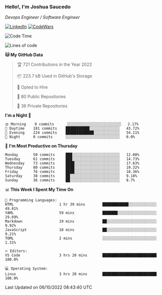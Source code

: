 ### Hello!, I'm Joshua Saucedo
*Devops Engineer / Software Engineer*  

[![LinkedIn](https://img.shields.io/badge/LinkedIn-0073b1?logo=linkedin&style=flat-square&logoColor=white)](https://www.linkedin.com/in/joshua-nathanael-saucedo-uriarte-bb0336169/)
[![CodeWars](https://www.codewars.com/users/joshuansu0897/badges/micro)](https://www.codewars.com/users/joshuansu0897)

<!--START_SECTION:waka-->
![Code Time](http://img.shields.io/badge/Code%20Time-251%20hrs%205%20mins-blue)

![Lines of code](https://img.shields.io/badge/From%20Hello%20World%20I%27ve%20Written-2%20Million%20lines%20of%20code-blue)

**🐱 My GitHub Data** 

> 🏆 721 Contributions in the Year 2022
 > 
> 📦 223.7 kB Used in GitHub's Storage 
 > 
> 💼 Opted to Hire
 > 
> 📜 80 Public Repositories 
 > 
> 🔑 36 Private Repositories  
 > 
**I'm a Night 🦉** 

```text
🌞 Morning    9 commits      ░░░░░░░░░░░░░░░░░░░░░░░░░   2.17% 
🌆 Daytime    181 commits    ███████████░░░░░░░░░░░░░░   43.72% 
🌃 Evening    224 commits    █████████████░░░░░░░░░░░░   54.11% 
🌙 Night      0 commits      ░░░░░░░░░░░░░░░░░░░░░░░░░   0.0%

```
📅 **I'm Most Productive on Thursday** 

```text
Monday       50 commits     ███░░░░░░░░░░░░░░░░░░░░░░   12.08% 
Tuesday      61 commits     ███░░░░░░░░░░░░░░░░░░░░░░   14.73% 
Wednesday    73 commits     ████░░░░░░░░░░░░░░░░░░░░░   17.63% 
Thursday     80 commits     ████░░░░░░░░░░░░░░░░░░░░░   19.32% 
Friday       76 commits     ████░░░░░░░░░░░░░░░░░░░░░   18.36% 
Saturday     38 commits     ██░░░░░░░░░░░░░░░░░░░░░░░   9.18% 
Sunday       36 commits     ██░░░░░░░░░░░░░░░░░░░░░░░   8.7%

```


📊 **This Week I Spent My Time On** 

```text
💬 Programming Languages: 
HTML                     1 hr 39 mins        ████████████░░░░░░░░░░░░░   49.81% 
YAML                     59 mins             ███████░░░░░░░░░░░░░░░░░░   29.69% 
Markdown                 19 mins             ██░░░░░░░░░░░░░░░░░░░░░░░   9.92% 
JavaScript               18 mins             ██░░░░░░░░░░░░░░░░░░░░░░░   9.21% 
TOML                     2 mins              ░░░░░░░░░░░░░░░░░░░░░░░░░   1.31%

🔥 Editors: 
VS Code                  3 hrs 20 mins       █████████████████████████   100.0%

💻 Operating System: 
Linux                    3 hrs 20 mins       █████████████████████████   100.0%

```


 Last Updated on 06/10/2022 08:43:40 UTC
<!--END_SECTION:waka-->
